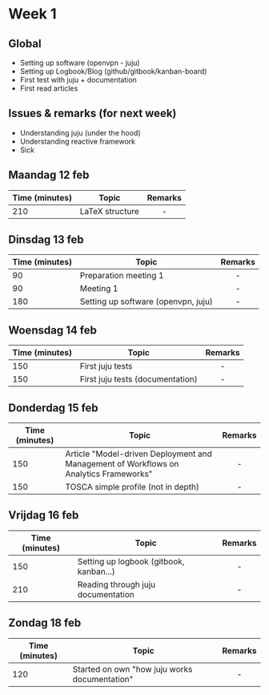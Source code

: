 # Week 1

## Global

- Setting up software (openvpn - juju)
- Setting up Logbook/Blog (github/gitbook/kanban-board)
- First test with juju + documentation
- First read articles

## Issues & remarks (for next week)

- Understanding juju (under the hood)
- Understanding reactive framework
- Sick

## Maandag 12 feb

| Time (minutes) | Topic                                     | Remarks |
|-----|------------------------------------------------------|:-------:|
| 210 | LaTeX structure                                      |    -    |


## Dinsdag 13 feb

| Time (minutes) | Topic                                     | Remarks |
|-----|------------------------------------------------------|:-------:|
| 90  | Preparation meeting 1                                |    -    |
| 90  | Meeting 1                                            |    -    |
| 180 | Setting up software (openvpn, juju)                  |    -    |

## Woensdag 14 feb

| Time (minutes) | Topic                                     | Remarks |
|-----|------------------------------------------------------|:-------:|
| 150 | First juju tests                                     |    -    |
| 150 | First juju tests (documentation)                     |    -    |

## Donderdag 15 feb

| Time (minutes) | Topic                                     | Remarks |
|------|-----------------------------------------------------|:-------:|
| 150  | Article "Model-driven Deployment and Management of Workflows on Analytics Frameworks"     |    -    |
| 150  | TOSCA simple profile (not in depth)                 |    -    |


## Vrijdag 16 feb

| Time (minutes) | Topic                                     | Remarks |
|------|-----------------------------------------------------|:-------:|
| 150  | Setting up logbook (gitbook, kanban...)             |    -    |
| 210  | Reading through juju documentation                  |    -    |


## Zondag 18 feb 

| Time (minutes) | Topic                                     | Remarks |
|------|-----------------------------------------------------|:-------:|
| 120  | Started on own "how juju works documentation"       |    -    |


